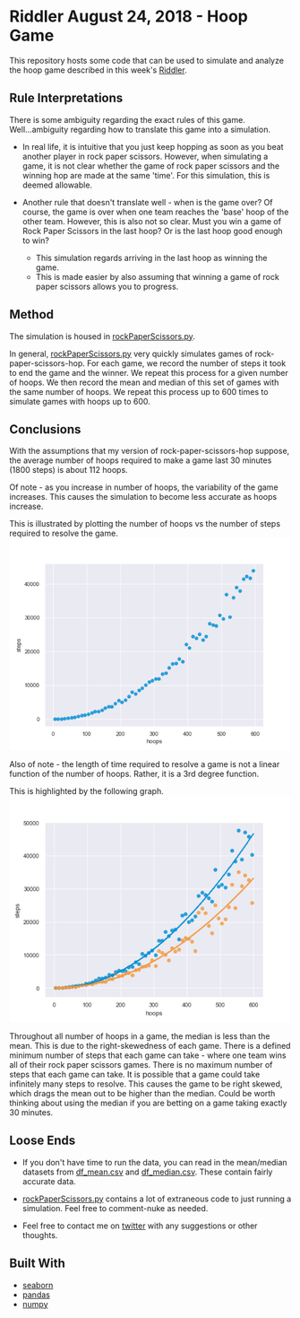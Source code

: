 # Riddler August 24, 2018 - Hoop Game

This repository hosts some code that can be used to simulate and analyze the hoop game described in this week's [Riddler](https://fivethirtyeight.com/features/how-many-hoops-will-kids-jump-through-to-play-rock-paper-scissors/).

## Rule Interpretations

There is some ambiguity regarding the exact rules of this game. Well...ambiguity regarding how to translate this game into a simulation.

- In real life, it is intuitive that you just keep hopping as soon as you beat another player in rock paper scissors. However,
when simulating a game, it is not clear whether the game of rock paper scissors and the winning hop are made at the same 'time'.
For this simulation, this is deemed allowable. 

- Another rule that doesn't translate well - when is the game over? Of course, the game is over when one team reaches the 'base' 
hoop of the other team. However, this is also not so clear. Must you win a game of Rock Paper Scissors in the last hoop? 
Or is the last hoop good enough to win? 
  - This simulation regards arriving in the last hoop as winning the game. 
  - This is made easier by also assuming that winning a game of rock paper scissors allows you to progress.



## Method
The simulation is housed in [rockPaperScissors.py](rockPaperScissors.py). 

In general, [rockPaperScissors.py](rockPaperScissors.py) very quickly simulates games of rock-paper-scissors-hop. For each game,
we record the number of steps it took to end the game and the winner. We repeat this process for a given number of hoops.
We then record the mean and median of this set of games with the same number of hoops. We repeat this process up to 600 
times to simulate games with hoops up to 600. 



## Conclusions

With the assumptions that my version of rock-paper-scissors-hop suppose, the average number of hoops required to make a game last 30 minutes (1800 steps) is about 112 hoops.

Of note - as you increase in number of hoops, the variability of the game increases. This causes the simulation to become 
less accurate as hoops increase. 

This is illustrated by plotting the number of hoops vs the number of steps required to resolve the game.
![alt text](https://github.com/StewSchrieff/riddlerHoopGame/blob/master/onlyMean.png "Increasing")

Also of note - the length of time required to resolve a game is not a linear function of the number of hoops. Rather, it is a 3rd degree function.

This is highlighted by the following graph.
![alt text](https://github.com/StewSchrieff/riddlerHoopGame/blob/master/smallerFitLine.png "Not-Linear")

Throughout all number of hoops in a game, the median is less than the mean. This is due to the right-skewedness of each game. 
There is a defined minimum number of steps that each game can take - where one team wins all of their rock paper scissors games. 
There is no maximum number of steps that each game can take. It is possible that a game could take infinitely many steps to resolve.
This causes the game to be right skewed, which drags the mean out to be higher than the median. Could be worth thinking about using the median
if you are betting on a game taking exactly 30 minutes. 

## Loose Ends

- If you don't have time to run the data, you can read in the mean/median datasets from [df_mean.csv](df_mean.csv) and [df_median.csv](df_median.csv).
These contain fairly accurate data. 

- [rockPaperScissors.py](rockPaperScissors.py) contains a lot of extraneous code to just running a simulation. 
Feel free to comment-nuke as needed. 

- Feel free to contact me on [twitter](https://twitter.com/Schrewart) with any suggestions or other thoughts. 

## Built With
- [seaborn](https://seaborn.pydata.org/)
- [pandas](https://pandas.pydata.org/)
- [numpy](http://www.numpy.org/)